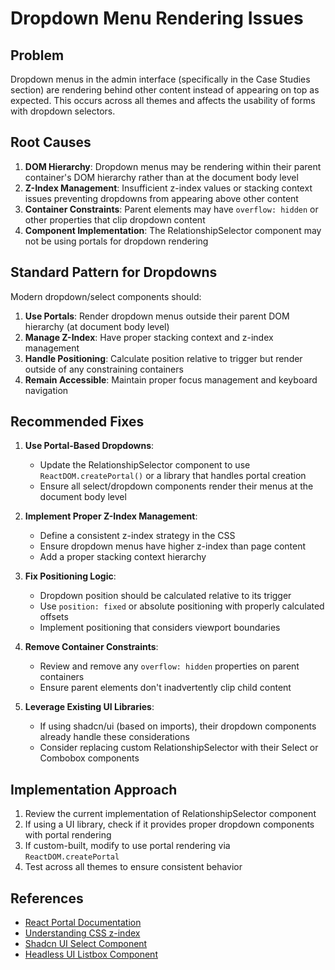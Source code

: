 # Dropdown Menu Rendering Issues

## Problem

Dropdown menus in the admin interface (specifically in the Case Studies section) are rendering behind other content instead of appearing on top as expected. This occurs across all themes and affects the usability of forms with dropdown selectors.

## Root Causes

1. **DOM Hierarchy**: Dropdown menus may be rendering within their parent container's DOM hierarchy rather than at the document body level
2. **Z-Index Management**: Insufficient z-index values or stacking context issues preventing dropdowns from appearing above other content
3. **Container Constraints**: Parent elements may have `overflow: hidden` or other properties that clip dropdown content
4. **Component Implementation**: The RelationshipSelector component may not be using portals for dropdown rendering

## Standard Pattern for Dropdowns

Modern dropdown/select components should:

1. **Use Portals**: Render dropdown menus outside their parent DOM hierarchy (at document body level)
2. **Manage Z-Index**: Have proper stacking context and z-index management
3. **Handle Positioning**: Calculate position relative to trigger but render outside of any constraining containers
4. **Remain Accessible**: Maintain proper focus management and keyboard navigation

## Recommended Fixes

1. **Use Portal-Based Dropdowns**: 
   - Update the RelationshipSelector component to use `ReactDOM.createPortal()` or a library that handles portal creation
   - Ensure all select/dropdown components render their menus at the document body level

2. **Implement Proper Z-Index Management**:
   - Define a consistent z-index strategy in the CSS
   - Ensure dropdown menus have higher z-index than page content
   - Add a proper stacking context hierarchy

3. **Fix Positioning Logic**:
   - Dropdown position should be calculated relative to its trigger
   - Use `position: fixed` or absolute positioning with properly calculated offsets
   - Implement positioning that considers viewport boundaries

4. **Remove Container Constraints**:
   - Review and remove any `overflow: hidden` properties on parent containers
   - Ensure parent elements don't inadvertently clip child content

5. **Leverage Existing UI Libraries**:
   - If using shadcn/ui (based on imports), their dropdown components already handle these considerations
   - Consider replacing custom RelationshipSelector with their Select or Combobox components

## Implementation Approach

1. Review the current implementation of RelationshipSelector component
2. If using a UI library, check if it provides proper dropdown components with portal rendering
3. If custom-built, modify to use portal rendering via `ReactDOM.createPortal`
4. Test across all themes to ensure consistent behavior

## References

- [React Portal Documentation](https://reactjs.org/docs/portals.html)
- [Understanding CSS z-index](https://developer.mozilla.org/en-US/docs/Web/CSS/CSS_Positioning/Understanding_z_index)
- [Shadcn UI Select Component](https://ui.shadcn.com/docs/components/select)
- [Headless UI Listbox Component](https://headlessui.com/react/listbox) 
